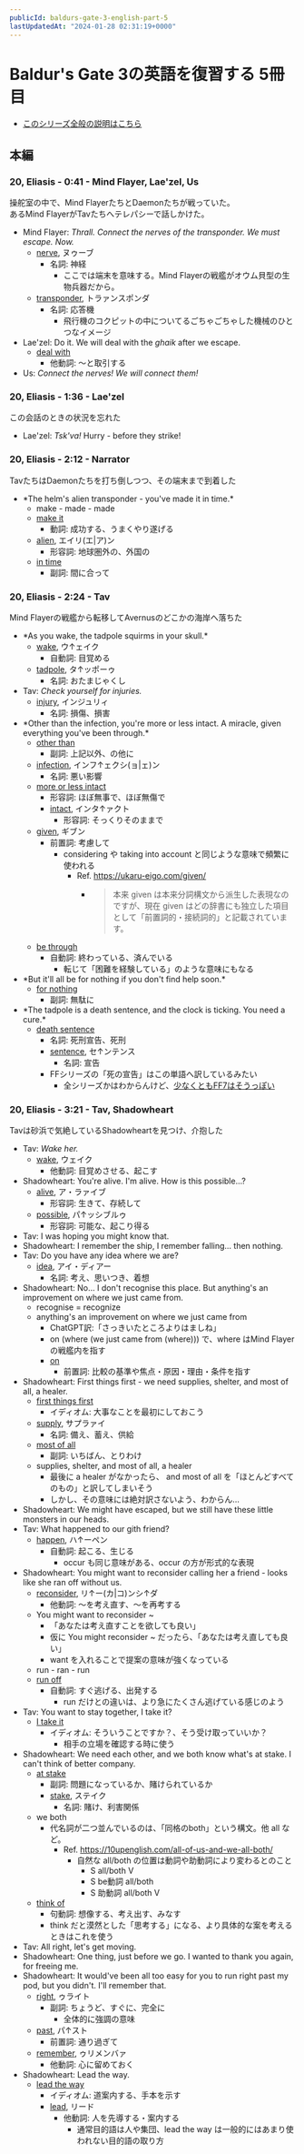 ```yaml
---
publicId: baldurs-gate-3-english-part-5
lastUpdatedAt: "2024-01-28 02:31:19+0000"
---
```


# Baldur's Gate 3の英語を復習する 5冊目

- [このシリーズ全般の説明はこちら](./baldurs-gate-3-english-index.html)

## 本編

### 20, Eliasis - 0:41 - Mind Flayer, Lae'zel, Us

操舵室の中で、Mind FlayerたちとDaemonたちが戦っていた。  
あるMind FlayerがTavたちへテレパシーで話しかけた。

- Mind Flayer: _Thrall. Connect the nerves of the transponder. We must escape. Now._
  - [nerve](https://ejje.weblio.jp/content/nerve), ヌゥーブ
    - 名詞: 神経
      - ここでは端末を意味する。Mind Flayerの戦艦がオウム貝型の生物兵器だから。
  - [transponder](https://ejje.weblio.jp/content/transponder), トラァンスポンダ
    - 名詞: 応答機
      - 飛行機のコクピットの中についてるごちゃごちゃした機械のひとつなイメージ
- Lae'zel: Do it. We will deal with the _ghaik_ after we escape.
  - [deal with](https://ejje.weblio.jp/content/deal+with)
    - 他動詞: 〜と取引する
- Us: _Connect the nerves! We will connect them!_

### 20, Eliasis - 1:36 - Lae'zel

この会話のときの状況を忘れた

- Lae'zel: _Tsk'va!_ Hurry - before they strike!

### 20, Eliasis - 2:12 - Narrator

TavたちはDaemonたちを打ち倒しつつ、その端末まで到着した

- \*The helm's alien transponder - you've made it in time.\*
  - make - made - made
  - [make it](https://ejje.weblio.jp/content/make+it)
    - 動詞: 成功する、うまくやり遂げる
  - [alien](https://ejje.weblio.jp/content/alien), エイリ(エ|ア)ン
    - 形容詞: 地球圏外の、外国の
  - [in time](https://ejje.weblio.jp/content/in+time)
    - 副詞: 間に合って

### 20, Eliasis - 2:24 - Tav

Mind Flayerの戦艦から転移してAvernusのどこかの海岸へ落ちた

- \*As you wake, the tadpole squirms in your skull.\*
  - [wake](https://ejje.weblio.jp/content/wake), ウ↑ェイク
    - 自動詞: 目覚める
  - [tadpole](https://ejje.weblio.jp/content/tadpole), タ↑ッポーゥ
    - 名詞: おたまじゃくし
- Tav: _Check yourself for injuries._
  - [injury](https://ejje.weblio.jp/content/injury), インジュリィ
    - 名詞: 損傷、損害
- \*Other than the infection, you're more or less intact. A miracle, given everything you've been through.\*
  - [other than](https://ejje.weblio.jp/content/other+than)
    - 副詞: 上記以外、の他に
  - [infection](https://ejje.weblio.jp/content/infection), インフ↑ェクシ(ョ|ェ)ン
    - 名詞: 悪い影響
  - [more or less intact](https://eow.alc.co.jp/search?q=more+or+less+intact)
    - 形容詞: ほぼ無事で、ほぼ無傷で
    - [intact](https://ejje.weblio.jp/content/intact), インタ↑ァクト
      - 形容詞: そっくりそのままで
  - [given](https://ejje.weblio.jp/content/given), ギブン
    - 前置詞: 考慮して
      - considering や taking into account と同じような意味で頻繁に使われる
        - Ref. https://ukaru-eigo.com/given/
          - > 本来 given は本来分詞構文から派生した表現なのですが、現在 given はどの辞書にも独立した項目として「前置詞的・接続詞的」と記載されています。
  - [be through](https://ejje.weblio.jp/content/be+through)
    - 自動詞: 終わっている、済んでいる
      - 転じて「困難を経験している」のような意味にもなる
- \*But it'll all be for nothing if you don't find help soon.\*
  - [for nothing](https://ejje.weblio.jp/content/for+nothing)
    - 副詞: 無駄に
- \*The tadpole is a death sentence, and the clock is ticking. You need a cure.\*
  - [death sentence](https://ejje.weblio.jp/content/death+sentence)
    - 名詞: 死刑宣告、死刑
    - [sentence](https://ejje.weblio.jp/content/sentence), セ↑ンテンス
      - 名詞: 宣告
    - FFシリーズの「死の宣告」はこの単語へ訳しているみたい
      - 全シリーズかはわからんけど、[少なくともFF7はそうっぽい](<https://finalfantasy.fandom.com/wiki/Death_Sentence_(Final_Fantasy_VII)>)

### 20, Eliasis - 3:21 - Tav, Shadowheart

Tavは砂浜で気絶しているShadowheartを見つけ、介抱した

- Tav: _Wake her._
  - [wake](https://ejje.weblio.jp/content/wake), ウェイク
    - 他動詞: 目覚めさせる、起こす
- Shadowheart: You're alive. I'm alive. How is this possible...?
  - [alive](https://ejje.weblio.jp/content/alive), ア・ラァイブ
    - 形容詞: 生きて、存続して
  - [possible](https://ejje.weblio.jp/content/possible), パ↑ッシブルゥ
    - 形容詞: 可能な、起こり得る
- Tav: I was hoping you might know that.
- Shadowheart: I remember the ship, I remember falling... then nothing.
- Tav: Do you have any idea where we are?
  - [idea](https://ejje.weblio.jp/content/idea), アイ・ディアー
    - 名詞: 考え、思いつき、着想
- Shadowheart: No... I don't recognise this place. But anything's an improvement on where we just came from.
  - recognise = recognize
  - anything's an improvement on where we just came from
    - ChatGPT訳:「さっきいたところよりはましね」
    - on (where (we just came from (where))) で、where はMind Flayerの戦艦内を指す
    - [on](https://ejje.weblio.jp/content/on)
      - 前置詞: 比較の基準や焦点・原因・理由・条件を指す
- Shadowheart: First things first - we need supplies, shelter, and most of all, a healer.
  - [first things first](https://ejje.weblio.jp/content/first+things+first)
    - イディオム: 大事なことを最初にしておこう
  - [supply](https://ejje.weblio.jp/content/supply), サプラァイ
    - 名詞: 備え、蓄え、供給
  - [most of all](https://ejje.weblio.jp/content/most+of+all)
    - 副詞: いちばん、とりわけ
  - supplies, shelter, and most of all, a healer
    - 最後に a healer がなかったら、 and most of all を「ほとんどすべてのもの」と訳してしまいそう
    - しかし、その意味には絶対訳さないよう、わからん...
- Shadowheart: We might have escaped, but we still have these little monsters in our heads.
- Tav: What happened to our gith friend?
  - [happen](https://ejje.weblio.jp/content/happen), ハ↑ーペン
    - 自動詞: 起こる、生じる
      - occur も同じ意味がある、occur の方が形式的な表現
- Shadowheart: You might want to reconsider calling her a friend - looks like she ran off without us.
  - [reconsider](https://ejje.weblio.jp/content/reconsider), リ↑ー(カ|コ)ンシ↑ダ
    - 他動詞: 〜を考え直す、〜を再考する
  - You might want to reconsider ~
    - 「あなたは考え直すことを欲しても良い」
    - 仮に You might reconsider ~ だったら、「あなたは考え直しても良い」
    - want を入れることで提案の意味が強くなっている
  - run - ran - run
  - [run off](https://en.wiktionary.org/wiki/run_off)
    - 自動詞: すぐ逃げる、出発する
      - run だけとの違いは、より急にたくさん逃げている感じのよう
- Tav: You want to stay together, I take it?
  - [I take it](https://en.wiktionary.org/wiki/I_take_it)
    - イディオム: そういうことですか？、そう受け取っていいか？
      - 相手の立場を確認する時に使う
- Shadowheart: We need each other, and we both know what's at stake. I can't think of better company.
  - [at stake](https://ejje.weblio.jp/content/at+stake)
    - 副詞: 問題になっているか、賭けられているか
    - [stake](https://ejje.weblio.jp/content/stake), ステイク
      - 名詞: 賭け、利害関係
  - we both
    - 代名詞が二つ並んでいるのは、「同格のboth」という構文。他 all など。
      - Ref. https://10upenglish.com/all-of-us-and-we-all-both/
        - 自然な all/both の位置は動詞や助動詞により変わるとのこと
          - S all/both V
          - S be動詞 all/both
          - S 助動詞 all/both V
  - [think of](https://ejje.weblio.jp/content/think+of)
    - 句動詞: 想像する、考え出す、みなす
    - think だと漠然とした「思考する」になる、より具体的な案を考えるときはこれを使う
- Tav: All right, let's get moving.
- Shadowheart: One thing, just before we go. I wanted to thank you again, for freeing me.
- Shadowheart: It would've been all too easy for you to run right past my pod, but you didn't. I'll remember that.
  - [right](https://ejje.weblio.jp/content/right), ゥライト
    - 副詞: ちょうど、すぐに、完全に
      - 全体的に強調の意味
  - [past](https://ejje.weblio.jp/content/past), パ↑スト
    - 前置詞: 通り過ぎて
  - [remember](https://ejje.weblio.jp/content/remember), ゥリメンバァ
    - 他動詞: 心に留めておく
- Shadowheart: Lead the way.
  - [lead the way](https://ejje.weblio.jp/content/lead+the+way)
    - イディオム: 道案内する、手本を示す
    - [lead](https://en.wiktionary.org/wiki/lead), リード
      - 他動詞: 人を先導する・案内する
        - 通常目的語は人や集団、lead the way は一般的にはあまり使われない目的語の取り方
